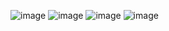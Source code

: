 ![image](https://github.com/user-attachments/assets/dd46575d-d534-44ce-abd1-e8887a184731)
![image](https://github.com/user-attachments/assets/eecb3326-ffd7-4d53-99a7-7a97c1a3e82a)
![image](https://github.com/user-attachments/assets/b6d7bf36-6181-465d-9b6e-90584c39d083)
![image](https://github.com/user-attachments/assets/c3cb72d6-4396-4139-937b-4b26367ee2ce)
